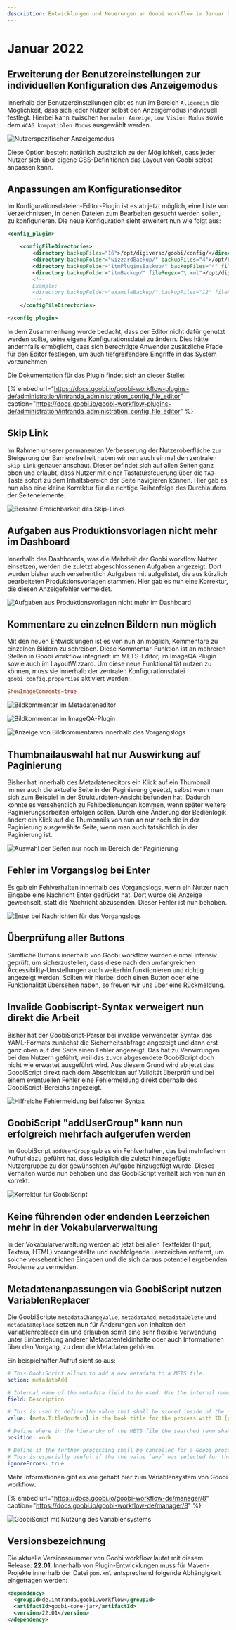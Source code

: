 ```yaml
---
description: Entwicklungen und Neuerungen an Goobi workflow im Januar 2022
---
```


# Januar 2022


## Erweiterung der Benutzereinstellungen zur individuellen Konfiguration des Anzeigemodus
Innerhalb der Benutzereinstellungen gibt es nun im Bereich `Allgemein` die Möglichkeit, dass sich jeder Nutzer selbst den Anzeigemodus individuell festlegt. Hierbei kann zwischen `Normaler Anzeige`, `Low Vision Modus` sowie dem `WCAG kompatiblen Modus` ausgewählt werden.

![Nutzerspezifischer Anzeigemodus](../.gitbook/assets/2201_displayMode_de.png)

Diese Option besteht natürlich zusätzlich zu der Möglichkeit, dass jeder Nutzer sich über eigene CSS-Definitionen das Layout von Goobi selbst anpassen kann.


## Anpassungen am Konfigurationseditor
Im Konfigurationsdateien-Editor-Plugin ist es ab jetzt möglich, eine Liste von Verzeichnissen, in denen Dateien zum Bearbeiten gesucht werden sollen, zu konfigurieren. Die neue Konfiguration sieht erweitert nun wie folgt aus:


```xml
<config_plugin>

    <configFileDirectories>
        <directory backupFiles="16">/opt/digiverso/goobi/config/</directory>
        <directory backupFolder="wizzardBackup/" backupFiles="4">/opt/digiverso/layoutwizzard/</directory>
        <directory backupFolder="itmPluginsBackup/" backupFiles="4" fileRegex="\.xml">/opt/digiverso/itm/plugins/config/</directory>
        <directory backupFolder="itmBackup/" fileRegex="\.xml">/opt/digiverso/itm/config/</directory>
        <!--
        Example:
        <directory backupFolder="exampleBackup/" backupFiles="12" fileRegex="\.xml">/opt/digiverso/example/config/</directory>
        -->
    </configFileDirectories>

</config_plugin>
```

In dem Zusammenhang wurde bedacht, dass der Editor nicht dafür genutzt werden sollte, seine eigene Konfigurationsdatei zu ändern. Dies hätte andernfalls ermöglicht, dass sich berechtigte Anwender zusätzliche Pfade für den Editor festlegen, um auch tiefgreifendere Eingriffe in das System vorzunehmen.

Die Dokumentation für das Plugin findet sich an dieser Stelle:

{% embed url="https://docs.goobi.io/goobi-workflow-plugins-de/administration/intranda_administration_config_file_editor" caption="https://docs.goobi.io/goobi-workflow-plugins-de/administration/intranda_administration_config_file_editor" %}


## Skip Link
Im Rahmen unserer permanenten Verbesserung der Nutzeroberfläche zur Steigerung der Barrierefreiheit haben wir nun auch einmal den zentralen `Skip Link` genauer anschaut. Dieser befindet sich auf allen Seiten ganz oben und erlaubt, dass Nutzer mit einer Tastatursteuerung über die `TAB`-Taste sofort zu dem Inhaltsbereich der Seite navigieren können. Hier gab es nun also eine kleine Korrektur für die richtige Reihenfolge des Durchlaufens der Seitenelemente.

![Bessere Erreichbarkeit des Skip-Links](../.gitbook/assets/2201_skiplink_de.png)


## Aufgaben aus Produktionsvorlagen nicht mehr im Dashboard
Innerhalb des Dashboards, was die Mehrheit der Goobi workflow Nutzer einsetzen, werden die zuletzt abgeschlossenen Aufgaben angezeigt. Dort wurden bisher auch versehentlich Aufgaben mit aufgelistet, die aus kürzlich bearbeiteten Produktionsvorlagen stammen. Hier gab es nun eine Korrektur, die diesen Anzeigefehler vermeidet.

![Aufgaben aus Produktionsvorlagen nicht mehr im Dashboard](../.gitbook/assets/2201_dashboard_de.png)


## Kommentare zu einzelnen Bildern nun möglich
Mit den neuen Entwicklungen ist es von nun an möglich, Kommentare zu einzelnen Bildern zu schreiben. Diese Kommentar-Funktion ist an mehreren Stellen in Goobi workflow integriert: im METS-Editor, im ImageQA Plugin sowie auch im LayoutWizzard. Um diese neue Funktionalität nutzen zu können, muss sie innerhalb der zentralen Konfigurationsdatei `goobi_config.properties` aktiviert werden:

```toml
ShowImageComments=true
```

![Bildkommentar im Metadateneditor](../.gitbook/assets/2201_imagecomment1_de.png)

![Bildkommentar im ImageQA-Plugin](../.gitbook/assets/2201_imagecomment2_de.png)

![Anzeige von Bildkommentaren innerhalb des Vorgangslogs](../.gitbook/assets/2201_imagecomment3_de.png)


## Thumbnailauswahl hat nur Auswirkung auf Paginierung
Bisher hat innerhalb des Metadateneditors ein Klick auf ein Thumbnail immer auch die aktuelle Seite in der Paginierung gesetzt, selbst wenn man sich zum Beispiel in der Strukturdaten-Ansicht befunden hat. Dadurch konnte es versehentlich zu Fehlbedienungen kommen, wenn später weitere Paginierungsarbeiten erfolgen sollen. Durch eine Änderung der Bedienlogik ändert ein Klick auf die Thumbnails von nun an nur noch die in der Paginierung ausgewählte Seite, wenn man auch tatsächlich in der Paginierung ist.

![Auswahl der Seiten nur noch im Bereich der Paginierung](../.gitbook/assets/2201_pagination_de.png)


## Fehler im Vorgangslog bei Enter
Es gab ein Fehlverhalten innerhalb des Vorgangslogs, wenn ein Nutzer nach Eingabe eine Nachricht Enter gedrückt hat. Dort wurde die Anzeige gewechselt, statt die Nachricht abzusenden. Dieser Fehler ist nun behoben.

![Enter bei Nachrichten für das Vorgangslogs](../.gitbook/assets/2201_processlog_de.png)


## Überprüfung aller Buttons
Sämtliche Buttons innerhalb von Goobi workflow wurden einmal intensiv geprüft, um sicherzustellen, dass diese nach den umfangreichen Accessibility-Umstellungen auch weiterhin funktionieren und richtig angezeigt werden. Sollten wir hierbei doch einen Button oder eine Funktionalität übersehen haben, so freuen wir uns über eine Rückmeldung.


## Invalide Goobiscript-Syntax verweigert nun direkt die Arbeit
Bisher hat der GoobiScript-Parser bei invalide verwendeter Syntax des YAML-Formats zunächst die Sicherheitsabfrage angezeigt und dann erst ganz oben auf der Seite einen Fehler angezeigt. Das hat zu Verwirrungen bei den Nutzern geführt, weil das zuvor abgesendete GoobiScript doch nicht wie erwartet ausgeführt wird. Aus diesem Grund wird ab jetzt das GoobiScript direkt nach dem Abschicken auf Validität überprüft und bei einem eventuellen Fehler eine Fehlermeldung direkt oberhalb des GoobiScript-Bereichs angezeigt.

![Hilfreiche Fehlermeldung bei falscher Syntax](../.gitbook/assets/2201_goobiscriptparser_de.png)


## GoobiScript "addUserGroup" kann nun erfolgreich mehrfach aufgerufen werden
Im GoobiScript `addUserGroup` gab es ein Fehlverhalten, das bei mehrfachem Aufruf dazu geführt hat, dass lediglich die zuletzt hinzugefügte Nutzergruppe zu der gewünschten Aufgabe hinzugefügt wurde. Dieses Verhalten wurde nun behoben und das GoobiScript verhält sich von nun an korrekt.

![Korrektur für GoobiScript](../.gitbook/assets/2201_addUserGroup_de.png)


## Keine führenden oder endenden Leerzeichen mehr in der Vokabularverwaltung
In der Vokabularverwaltung werden ab jetzt bei allen Textfelder (Input, Textara, HTML) vorangestellte und nachfolgende Leerzeichen entfernt, um solche versehentlichen Eingaben und die sich daraus potentiell ergebenden Probleme zu vermeiden.


## Metadatenanpassungen via GoobiScript nutzen VariablenReplacer
Die GoobiScripte `metadataChangeValue`, `metadataAdd`, `metadataDelete` und `metadataReplace` setzen nun für Änderungen von Inhalten den Variablenreplacer ein und erlauben somit eine sehr flexible Verwendung unter Einbeziehung anderer Metadatenfeldinhalte oder auch Informationen über den Vorgang, zu dem die Metadaten gehören.

Ein beispielhafter Aufruf sieht so aus:

```yaml
# This GoobiScript allows to add a new metadata to a METS file.
action: metadataAdd

# Internal name of the metadata field to be used. Use the internal name here (e.g. `TitleDocMain`), not the translated display name (e.g. `Main title`).
field: Description

# This is used to define the value that shall be stored inside of the newly created metadata field.
value: {meta.TitleDocMain} is the book title for the process with ID {processid}.

# Define where in the hierarchy of the METS file the searched term shall be replaced. Possible values are: `work` `top` `child` `any`
position: work

# Define if the further processing shall be cancelled for a Goobi process if an error occures (`false`) or if the processing should skip errors and move on (`true`).
# This is especially useful if the the value `any` was selected for the position.
ignoreErrors: true
```

Mehr Informationen gibt es wie gehabt hier zum Variablensystem von Goobi workflow:

{% embed url="https://docs.goobi.io/goobi-workflow-de/manager/8" caption="https://docs.goobi.io/goobi-workflow-de/manager/8" %}

![GoobiScript mit Nutzung des Variablensystems](../.gitbook/assets/2201_goobiscript_de.png)


## Versionsbezeichnung
Die aktuelle Versionsnummer von Goobi workflow lautet mit diesem Release: **22.01**.
Innerhalb von Plugin-Entwicklungen muss für Maven-Projekte innerhalb der Datei `pom.xml` entsprechend folgende Abhängigkeit eingetragen werden:

```xml
<dependency>
  <groupId>de.intranda.goobi.workflow</groupId>
  <artifactId>goobi-core-jar</artifactId>
  <version>22.01</version>
</dependency>
```
